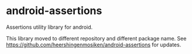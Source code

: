 # android-assertions
Assertions utility library for android.

This library moved to different repository and different package name.
See https://github.com/heershingenmosiken/android-assertions for updates.
